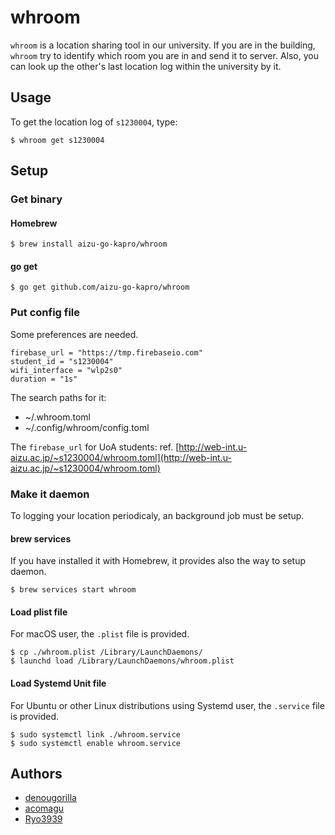 # whroom

`whroom` is a location sharing tool in our university. If you are in the building, `whroom` try to identify which room you are in and send it to server. Also, you can look up the other's last location log within the university by it.

## Usage

To get the location log of `s1230004`, type:

```
$ whroom get s1230004
```

## Setup

### Get binary

#### Homebrew

```
$ brew install aizu-go-kapro/whroom
```

#### go get

```
$ go get github.com/aizu-go-kapro/whroom
```

### Put config file

Some preferences are needed.

```
firebase_url = "https://tmp.firebaseio.com"
student_id = "s1230004"
wifi_interface = "wlp2s0"
duration = "1s"
```

The search paths for it:
- ~/.whroom.toml
- ~/.config/whroom/config.toml

The `firebase_url` for UoA students: ref. [http://web-int.u-aizu.ac.jp/~s1230004/whroom.toml](http://web-int.u-aizu.ac.jp/~s1230004/whroom.toml)

### Make it daemon

To logging your location periodicaly, an background job must be setup.

#### brew services

If you have installed it with Homebrew, it provides also the way to setup daemon.

```
$ brew services start whroom
```

#### Load plist file

For macOS user, the `.plist` file is provided.

```
$ cp ./whroom.plist /Library/LaunchDaemons/
$ launchd load /Library/LaunchDaemons/whroom.plist
```

#### Load Systemd Unit file

For Ubuntu or other Linux distributions using Systemd user, the `.service` file is provided.

```
$ sudo systemctl link ./whroom.service
$ sudo systemctl enable whroom.service
```

## Authors

- [denougorilla](https://github.com/dennougorilla)
- [acomagu](https://github.com/acomagu)
- [Ryo3939](https://github.com/Ryo3939)
